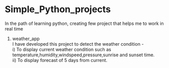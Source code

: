 # Simple_Python_projects
In the path of learning python, creating few project that helps me to work in real time 

1. weather_app<br>
  I have developed this project to detect the weather condition -<br>
  i) To display current weather condition such as temperature,humidity,windspeed,pressure,sunrise and 
     sunset time.<br>
  ii) To display forecast of 5 days from current.  

